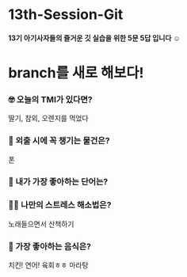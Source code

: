 # 13th-Session-Git

#### 13기 아기사자들의 즐거운 깃 실습을 위한 5문 5답 입니다 ☺️

# branch를 새로 해보다!

### 🤓 오늘의 TMI가 있다면?

딸기, 참외, 오렌지를 먹었다

### 🎒 외출 시에 꼭 챙기는 물건은?

폰

### 🤙 내가 가장 좋아하는 단어는?

### 🧘‍♀️ 나만의 스트레스 해소법은?

노래들으면서 산책하기

### 🍧 가장 좋아하는 음식은?

치킨! 연어! 육회ㅎㅎ 마라탕
